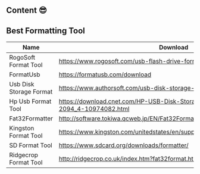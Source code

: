 ## Content 😎
 
 ## Best Formatting Tool

| Name | Download |
| ------ | ------ |
| RogoSoft Format Tool | https://www.rogosoft.com/usb-flash-drive-format-tool.html
| FormatUsb | https://formatusb.com/download
| Usb Disk Storage Format | https://www.authorsoft.com/usb-disk-storage-format-tool.html
| Hp Usb Format Tool | https://download.cnet.com/HP-USB-Disk-Storage-Format-Tool/3000-2094_4-10974082.html
| Fat32Formatter | http://software.tokiwa.qcweb.jp/EN/Fat32Formatter/index.html
| Kingston Format Tool | https://www.kingston.com/unitedstates/en/support/technical/downloads/111247
| SD Format Tool | https://www.sdcard.org/downloads/formatter/
| Ridgecrop Format Tool | http://ridgecrop.co.uk/index.htm?fat32format.htm






